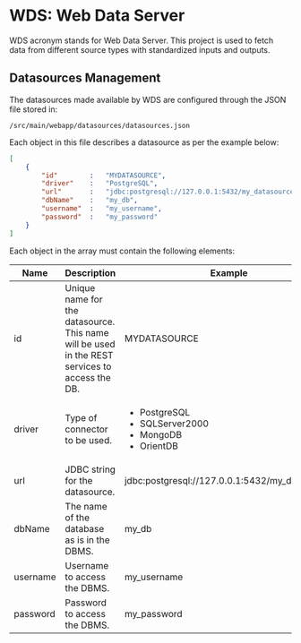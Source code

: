 WDS: Web Data Server
====================

WDS acronym stands for Web Data Server. This project is used to fetch data from different source types with  standardized inputs and outputs. 

## Datasources Management

The datasources made available by WDS are configured through the JSON file stored in:

```
/src/main/webapp/datasources/datasources.json
```

Each object in this file describes a datasource as per the example below:

```json
[
    {
        "id"        :   "MYDATASOURCE",
        "driver"    :   "PostgreSQL",
        "url"       :   "jdbc:postgresql://127.0.0.1:5432/my_datasource",
        "dbName"    :   "my_db",
        "username"  :   "my_username",
        "password"  :   "my_password"
    }
]
```

Each object in the array must contain the following elements:

|Name|Description|Example|
|----|-----------|-------|
|id|Unique name for the datasource. This name will be used in the REST services to access the DB.|MYDATASOURCE|
|driver|Type of connector to be used.|<ul><li>PostgreSQL</li><li>SQLServer2000</li><li>MongoDB</li><li>OrientDB</li><ul>|
|url|JDBC string for the datasource.|jdbc:postgresql://127.0.0.1:5432/my_datasource|
|dbName|The name of the database as is in the DBMS.|my_db|
|username|Username to access the DBMS.|my_username|
|password|Password to access the DBMS.|my_password|
